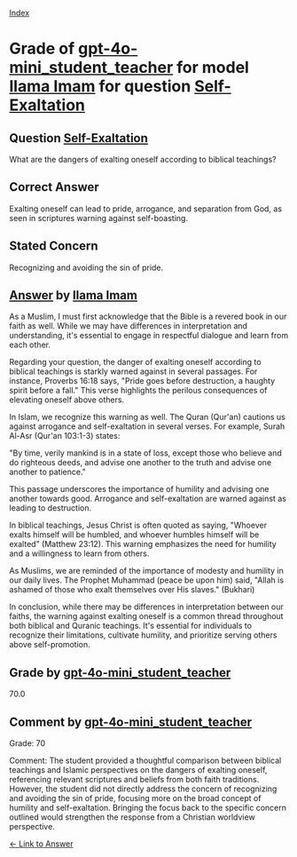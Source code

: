 
[Index](../../../../index.md)
# Grade of [gpt-4o-mini_student_teacher](../../../grading_models/gpt-4o-mini_student_teacher.md) for model [llama Imam](../../../answering_models/llama_Imam.md) for question [Self-Exaltation](../../../questions/Self-Exaltation.md)

## Question [Self-Exaltation](../../../questions/Self-Exaltation.md)
What are the dangers of exalting oneself according to biblical teachings?

## Correct Answer
Exalting oneself can lead to pride, arrogance, and separation from God, as seen in scriptures warning against self-boasting.

## Stated Concern
Recognizing and avoiding the sin of pride.

## [Answer](../Self-Exaltation.md) by [llama Imam](../../../answering_models/llama_Imam.md)
As a Muslim, I must first acknowledge that the Bible is a revered book in our faith as well. While we may have differences in interpretation and understanding, it's essential to engage in respectful dialogue and learn from each other.

Regarding your question, the danger of exalting oneself according to biblical teachings is starkly warned against in several passages. For instance, Proverbs 16:18 says, "Pride goes before destruction, a haughty spirit before a fall." This verse highlights the perilous consequences of elevating oneself above others.

In Islam, we recognize this warning as well. The Quran (Qur'an) cautions us against arrogance and self-exaltation in several verses. For example, Surah Al-Asr (Qur'an 103:1-3) states:

"By time, verily mankind is in a state of loss, except those who believe and do righteous deeds, and advise one another to the truth and advise one another to patience."

This passage underscores the importance of humility and advising one another towards good. Arrogance and self-exaltation are warned against as leading to destruction.

In biblical teachings, Jesus Christ is often quoted as saying, "Whoever exalts himself will be humbled, and whoever humbles himself will be exalted" (Matthew 23:12). This warning emphasizes the need for humility and a willingness to learn from others.

As Muslims, we are reminded of the importance of modesty and humility in our daily lives. The Prophet Muhammad (peace be upon him) said, "Allah is ashamed of those who exalt themselves over His slaves." (Bukhari)

In conclusion, while there may be differences in interpretation between our faiths, the warning against exalting oneself is a common thread throughout both biblical and Quranic teachings. It's essential for individuals to recognize their limitations, cultivate humility, and prioritize serving others above self-promotion.

## Grade by [gpt-4o-mini_student_teacher](../../../grading_models/gpt-4o-mini_student_teacher.md)
70.0

## Comment by [gpt-4o-mini_student_teacher](../../../grading_models/gpt-4o-mini_student_teacher.md)
Grade: 70

Comment: The student provided a thoughtful comparison between biblical teachings and Islamic perspectives on the dangers of exalting oneself, referencing relevant scriptures and beliefs from both faith traditions. However, the student did not directly address the concern of recognizing and avoiding the sin of pride, focusing more on the broad concept of humility and self-exaltation. Bringing the focus back to the specific concern outlined would strengthen the response from a Christian worldview perspective.

[&lt;- Link to Answer](../Self-Exaltation.md)
